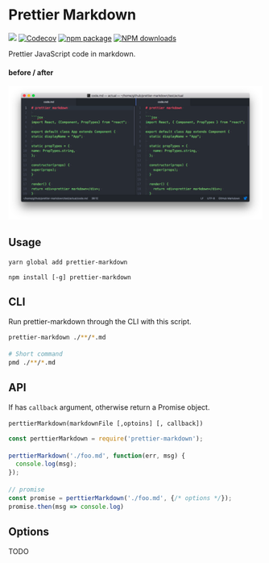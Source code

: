 Prettier Markdown
=================

[![](https://img.shields.io/travis/noyobo/perttier-markdown.svg)](https://travis-ci.org/noyobo/perttier-markdown) [![Codecov](https://img.shields.io/codecov/c/github/noyobo/perttier-markdown/master.svg)](https://codecov.io/gh/noyobo/perttier-markdown/branch/master) [![npm package](https://img.shields.io/npm/v/perttier-markdown.svg)](https://www.npmjs.org/package/perttier-markdown) [![NPM downloads](http://img.shields.io/npm/dm/perttier-markdown.svg)](https://npmjs.org/package/perttier-markdown)

Prettier JavaScript code in markdown.

#### before / after

![compare](./snapshots/compare.png)

## Usage 

```
yarn global add prettier-markdown
```

```
npm install [-g] prettier-markdown
```

##  CLI

Run prettier-markdown through the CLI with this script.

```bash
prettier-markdown ./**/*.md

# Short command
pmd ./**/*.md
```

## API

If has `callback` argument, otherwise return a Promise object.

`perttierMarkdown(markdownFile [,optoins] [, callback])`

```js
const perttierMarkdown = require('prettier-markdown');

perttierMarkdown('./foo.md', function(err, msg) {
  console.log(msg);
});

// promise
const promise = perttierMarkdown('./foo.md', {/* options */});
promise.then(msg => console.log)
```

## Options

TODO

